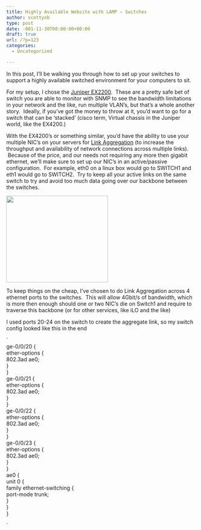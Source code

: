 ```yaml
---
title: Highly Available Website with LAMP – Switches
author: scottyob
type: post
date: -001-11-30T00:00:00+00:00
draft: true
url: /?p=123
categories:
  - Uncategorized

---
```

In this post, I&#8217;ll be walking you through how to set up your switches to support a highly available switched environment for your computers to sit.

For my setup, I chose the <a href="http://www.juniper.net/in/en/products-services/switching/ex-series/ex2200/" onclick="javascript:_gaq.push(['_trackEvent','outbound-article','http://www.juniper.net']);">Juniper EX2200</a>.  These are a pretty safe bet of switch you are able to monitor with SNMP to see the bandwidth limitations in your network and the like, run multiple VLAN&#8217;s, but that&#8217;s a whole another story.  Ideally, if you&#8217;ve got the money to throw at it, you&#8217;d want to go for a switch that can be &#8216;stacked&#8217; (cisco term, Virtual chassis in the Juniper world, like the EX4200.)

With the EX4200&#8217;s or something similar, you&#8217;d have the ability to use your multiple NIC&#8217;s on your servers for <a href="http://en.wikipedia.org/wiki/Link_aggregation" onclick="javascript:_gaq.push(['_trackEvent','outbound-article','http://en.wikipedia.org']);">Link Aggregation</a> (to increase the throughput and availability of network connections across multiple links).  Because of the price, and our needs not requiring any more then gigabit ethernet, we&#8217;ll make sure to set up our NIC&#8217;s in an active/passive configuration.  For example, eth0 on a linux box would go to SWITCH1 and eth1 would go to SWITCH2.  Try to keep all your active links on the same switch to try and avoid too much data going over our backbone between the switches.

<a href="http://www.scottyob.com/wp-content/uploads/2011/09/Switch-HA.jpg" onclick="javascript:_gaq.push(['_trackEvent','outbound-article','http://www.scottyob.com']);"><img class="aligncenter size-full wp-image-124" title="Switch HA" src="http://www.scottyob.com/wp-content/uploads/2011/09/Switch-HA.jpg" alt="" width="269" height="229" /></a>

To keep things on the cheap, I&#8217;ve chosen to do Link Aggregation across 4 ethernet ports to the switches.  This will allow 4Gbit/s of bandwidth, which is more then enough should one or two NIC&#8217;s die on Switch1 and require to traverse this backbone (or for other services, like iLO and the like)

I used ports 20-24 on the switch to create the aggregate link, so my switch config looked like this in the end

`<br />
ge-0/0/20 {<br />
        ether-options {<br />
            802.3ad ae0;<br />
        }<br />
    }<br />
    ge-0/0/21 {<br />
        ether-options {<br />
            802.3ad ae0;<br />
        }<br />
    }<br />
    ge-0/0/22 {<br />
        ether-options {<br />
            802.3ad ae0;<br />
        }<br />
    }<br />
    ge-0/0/23 {<br />
        ether-options {<br />
            802.3ad ae0;<br />
        }<br />
    }<br />
    ae0 {<br />
        unit 0 {<br />
            family ethernet-switching {<br />
                port-mode trunk;<br />
            }<br />
        }<br />
    }</p>
<p>`
